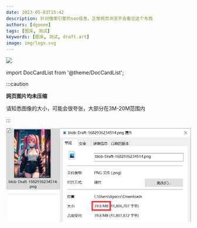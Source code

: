 ```yaml
---
date: 2023-05-03T15:42
description: 针对搜索引擎的seo信息，正常网页浏览不会看见这个东西
authors: [dgoeee]
tags: [图床, 测试]
keywords: [图床, 测试, draft.art]
image: img/logo.svg
---
```


![](https://oss-cdn-main.draft.art/aiDraw/predict/output_hd/v1tADmQPpeNGu1efVPNiANAiM76eGCtV-0.jpg)

import DocCardList from '@theme/DocCardList';

<DocCardList />

:::caution

**网页图片均未压缩**

请知悉图像的大小，可能会很夸张，大部分在3M-20M范围内

:::

![image-20230503230327247](./03-图床测试.assets/image-20230503230327247.png)

